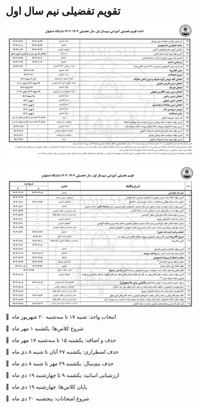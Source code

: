 # تقویم تفضیلی نیم سال اول


![تقویم](IMG_20240822_161407.jpg)


![تقویم](IMG_20240822_161453.jpg)


📅  انتخاب واحد: شنبه ۱۷ تا سه‌شنبه ۲۰ شهریور ماه

📅  شروع کلاس‌ها: یکشنبه ۱ مهر ماه

📅  حذف و اضافه: یکشنبه ۱۵ تا سه‌شنبه ۱۷ مهر ماه

📅  حذف اضطراری: یکشنبه ۲۷ آبان تا شنبه ۸ دی‌ ماه

📅  حذف نیم‌سال: یکشنبه ۲۹ مهر تا شنبه ۸ دی‌ ماه

📅  ارزشیابی اساتید: یکشنبه ۹ تا چهارشنبه ۱۹ دی‌ ماه

📅  پایان کلاس‌ها: چهارشنبه ۱۹ دی‌ ماه

📅  شروع امتحانات: پنجشنبه ۲۰ دی ماه 

